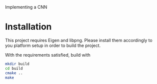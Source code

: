 Implementing a CNN

Installation
============
This project requires Eigen and libpng. Please install them accordingly to you platform setup in order to build the project.

With the requirements satisfied, build with


```bash
mkdir build 
cd build
cmake ..
make 
```